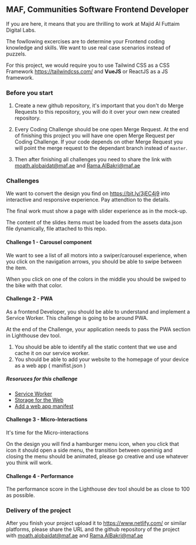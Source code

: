 ## MAF, Communities Software Frontend Developer

If you are here, it means that you are thrilling to work at Majid Al Futtaim Digital Labs.

The fowllowing excercises are to determine your Frontend coding knowledge and skills. We want to use real case scenarios instead of puzzels.

For this project, we would require you to use Tailwind CSS as a CSS Framework https://tailwindcss.com/ and **VueJS** or ReactJS as a JS framework.


### Before you start 

1. Create a new github repository, it's important that you don't do Merge Requests to this repository, you will do it over your own new created repository.

2. Every Coding Challenge should be one open Merge Request. At the end of finishing this project you will have one open Merge Request per Coding Challenge. If your code depends on other Merge Request you will point the merge request to the dependant branch instead of `master`.

3. Then after finishing all challenges you need to share the link with moath.alobaidat@maf.ae and Rama.AlBakri@maf.ae


### Challenges

We want to convert the design you find on https://bit.ly/3jEC4j9 into interactive and responsive experience. Pay attendtion to the details. 

The final work must show a page with slider experience as in the mock-up.

The content of the slides items must be loaded from the assets data.json file dynamically, file attached to this repo.


#### Challenge 1 - Carousel component

We want to see a list of all motors into a swiper/carousel experience, when you click on the navigation arrows, you should be able to swipe between the item.

When you click on one of the colors in the middle you should be swiped to the bike with that color.


#### Challenge 2 - PWA

As a frontend Developer, you should be able to understand and implement a Service Worker. This challenge is going to be around PWA. 

At the end of the Challenge, your application needs to pass the PWA section in Lighthouse dev tool.

1. You should be able to identify all the static content that we use and cache it on our service worker. 
2. You should be able to add your website to the homepage of your device as a web app ( manifist.json )


##### Resoruces for this challenge

- [Service Worker](https://developers.google.com/web/fundamentals/primers/service-workers)
- [Storage for the Web](https://web.dev/storage-for-the-web/) 
- [Add a web app manifest](https://web.dev/add-manifest/)


#### Challenge 3 - Micro-Interactions

It's time for the Micro-interactions

On the design you will find a hamburger menu icon, when you click that icon it should open a side menu, the transition between openinig and closing the menu should be animated, please go creative and use whatever you think will work.


#### Challenge 4 - Performance

The performance score in the Lighthouse dev tool should be as close to 100 as possible.


### Delivery of the project

After you finish your project upload it to https://www.netlify.com/ or similar platforms, please share the URL and the github repository of the project with moath.alobaidat@maf.ae and Rama.AlBakri@maf.ae
